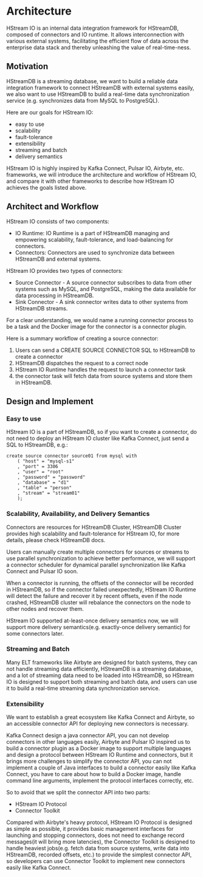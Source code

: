 # Architecture

HStream IO is an internal data integration framework for HStreamDB, composed of connectors and IO runtime.
It allows interconnection with various external systems,
facilitating the efficient flow of data across the enterprise data stack and thereby unleashing the value of real-time-ness.

## Motivation

HStreamDB is a streaming database,
we want to build a reliable data integration framework to connect HStreamDB with external systems easily,
we also want to use HStreamDB to build a real-time data synchronization service (e.g. synchronizes data from MySQL to PostgreSQL).

Here are our goals for HStream IO:

* easy to use
* scalability
* fault-tolerance
* extensibility
* streaming and batch
* delivery semantics

HStream IO is highly inspired by Kafka Connect, Pulsar IO, Airbyte, etc. frameworks,
we will introduce the architecture and workflow of HStream IO,
and compare it with other frameworks to describe how HStream IO achieves the goals listed above.

## Architect and Workflow

HStream IO consists of two components:

* IO Runtime: IO Runtime is a part of HStreamDB managing and empowering scalability, fault-tolerance, and load-balancing for connectors.
* Connectors: Connectors are used to synchronize data between HStreamDB and external systems.

HStream IO provides two types of connectors:
* Source Connector - A source connector subscribes to data from other systems such as MySQL, and PostgreSQL, making the data available for data processing in HStreamDB.
* Sink Connector - A sink connector writes data to other systems from HStreamDB streams.

For a clear understanding,
we would name a running connector process to be a task and the Docker image for the connector is a connector plugin.

Here is a summary workflow of creating a source connector:

1. Users can send a CREATE SOURCE CONNECTOR SQL to HStreamDB to create a connector
2. HStreamDB dispatches the request to a correct node
3. HStream IO Runtime handles the request to launch a connector task
4. the connector task will fetch data from source systems and store them in HStreamDB.

## Design and Implement

### Easy to use

HStream IO is a part of HStreamDB,
so if you want to create a connector,
do not need to deploy an HStream IO cluster like Kafka Connect,
just send a SQL to HStreamDB, e.g.:

```
create source connector source01 from mysql with
    ( "host" = "mysql-s1"
    , "port" = 3306
    , "user" = "root"
    , "password" = "password"
    , "database" = "d1"
    , "table" = "person"
    , "stream" = "stream01"
    );
```

### Scalability, Availability, and Delivery Semantics

Connectors are resources for HStreamDB Cluster,
HStreamDB Cluster provides high scalability and fault-tolerance for HStream IO,
for more details, please check HStreamDB docs.

Users can manually create multiple connectors for sources or streams to use parallel synchronization to achieve better performance,
we will support a connector scheduler for dynamical parallel synchronization like Kafka Connect and Pulsar IO soon.

When a connector is running, the offsets of the connector will be recorded in HStreamDB,
so if the connector failed unexpectedly,
HStream IO Runtime will detect the failure and recover it by recent offsets,
even if the node crashed,
HStreamDB cluster will rebalance the connectors on the node to other nodes and recover them.

HStream IO supported at-least-once delivery semantics now,
we will support more delivery semantics(e.g. exactly-once delivery semantic) for some connectors later.

### Streaming and Batch

Many ELT frameworks like Airbyte are designed for batch systems,
they can not handle streaming data efficiently,
HStreamDB is a streaming database,
and a lot of streaming data need to be loaded into HStreamDB,
so HStream IO is designed to support both streaming and batch data,
and users can use it to build a real-time streaming data synchronization service.

### Extensibility

We want to establish a great ecosystem like Kafka Connect and Airbyte,
so an accessible connector API for deploying new connectors is necessary.

Kafka Connect design a java connector API,
you can not develop connectors in other languages easily,
Airbyte and Pulsar IO inspired us to build a connector plugin as a Docker image to support multiple languages
and design a protocol between HStream IO Runtime and connectors,
but it brings more challenges to simplify the connector API,
you can not implement a couple of Java interfaces to build a connector easily like Kafka Connect,
you have to care about how to build a Docker image,
handle command line arguments,
implement the protocol interfaces correctly, etc.

So to avoid that we split the connector API into two parts:

* HStream IO Protocol
* Connector Toolkit

Compared with Airbyte's heavy protocol,
HStream IO Protocol is designed as simple as possible,
it provides basic management interfaces for launching and stopping connectors,
does not need to exchange record messages(it will bring more latencies),
the Connector Toolkit is designed to handle heaviest jobs(e.g. fetch data from source systems, write data into HStreamDB, recorded offsets,  etc.)
to provide the simplest connector API,
so developers can use Connector Toolkit to implement new connectors easily like Kafka Connect.
